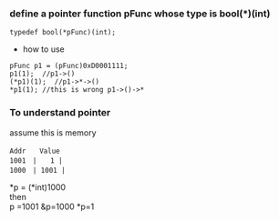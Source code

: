 ### define a pointer function pFunc whose type is bool(*)(int)
`typedef bool(*pFunc)(int);`  
- how to use  
```
pFunc p1 = (pFunc)0xD0001111;  
p1(1);  //p1->()  
(*p1)(1);  //p1->*->()  
*p1(1); //this is wrong p1->()->*
```

### To understand pointer
assume this is memory  
```
Addr　　Value  
1001　|　　1 |  
1000　| 1001 |  
```
*p = (*int)1000  
then  
p =1001 &p=1000 *p=1

